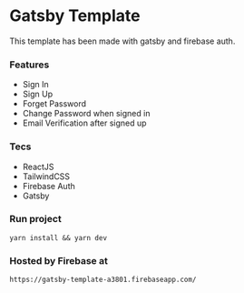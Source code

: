Gatsby Template
===============

This template has been made with gatsby and firebase auth.

### Features

-  Sign In
-  Sign Up
-  Forget Password
-  Change Password when signed in
-  Email Verification after signed up

### Tecs

  - ReactJS
  - TailwindCSS
  - Firebase Auth
  - Gatsby

### Run project

    yarn install && yarn dev

### Hosted by Firebase at

    https://gatsby-template-a3801.firebaseapp.com/

